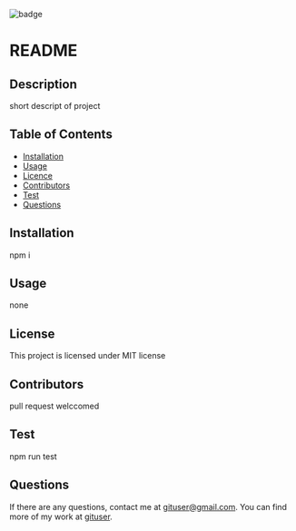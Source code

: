   ![badge](https://img.shields.io/badge/license-MIT-blue.svg)
# README

  ## Description

  short descript of project

  ## Table of Contents

  * [Installation](#Installation)
  * [Usage](#Usage)
  * [Licence](#Licence)
  * [Contributors](#Contributors)
  * [Test](#Test)
  * [Questions](#question) 

  ## Installation 
  npm i

  ## Usage
  none

  ## License 

  This project is licensed under MIT license

  ## Contributors

  pull request welccomed

  ## Test

  npm run test

  ## Questions

  If there are any questions, contact me at gituser@gmail.com. You can find more of my work at [gituser](https://github.com/gituser/).
  
  

  
  
